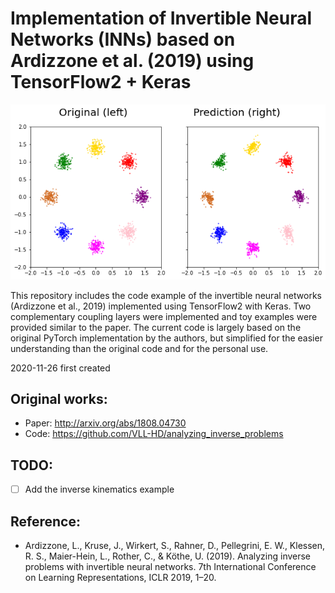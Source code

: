 # Implementation of Invertible Neural Networks (INNs) based on Ardizzone et al. (2019) using TensorFlow2 + Keras

![gaussian_mixture](https://github.com/jaekookang/invertible_neural_networks/blob/master/result/gauss_mixture.gif)

This repository includes the code example of the invertible neural networks (Ardizzone et al., 2019) implemented using TensorFlow2 with Keras. Two complementary coupling layers were implemented and toy examples were provided similar to the paper. The current code is largely based on the original PyTorch implementation by the authors, but simplified for the easier understanding than the original code and for the personal use.

2020-11-26 first created


## Original works:
- Paper: http://arxiv.org/abs/1808.04730
- Code: https://github.com/VLL-HD/analyzing_inverse_problems


## TODO:
- [ ] Add the inverse kinematics example


## Reference:
- Ardizzone, L., Kruse, J., Wirkert, S., Rahner, D., Pellegrini, E. W., Klessen, R. S., Maier-Hein, L., Rother, C., & Köthe, U. (2019). Analyzing inverse problems with invertible neural networks. 7th International Conference on Learning Representations, ICLR 2019, 1–20.